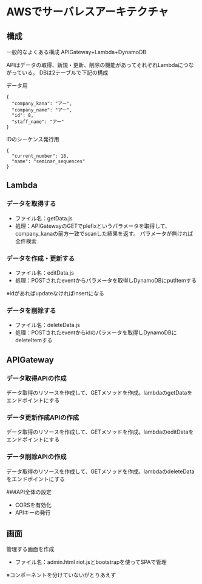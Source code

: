 # AWSでサーバレスアーキテクチャ

## 構成
一般的なよくある構成
APIGateway+Lambda+DynamoDB

APIはデータの取得、新規・更新、削除の機能があってそれぞれLambdaにつながっている。
DBは2テーブルで下記の構成

データ用

```
{
  "company_kana": "アー",
  "company_name": "アー",
  "id": 8,
  "staff_name": "アー"
}
```

IDのシーケンス発行用

```
{
  "current_number": 18,
  "name": "seminar_sequences"
}
```
## Lambda
### データを取得する
 + ファイル名：getData.js
 + 処理：APIGatewayのGETでplefixというパラメータを取得して、company_kanaの前方一致でscanした結果を返す。
 パラメータが無ければ全件検索

### データを作成・更新する
 + ファイル名：editData.js
 + 処理：POSTされたeventからパラメータを取得しDynamoDBにputItemする

 ※idがあればupdateなければinsertになる

### データを削除する
  + ファイル名：deleteData.js
  + 処理：POSTされたeventからidのパラメータを取得しDynamoDBにdeleteItemする

## APIGateway
### データ取得APIの作成
データ取得のリソースを作成して、GETメソッドを作成。lambdaのgetDataをエンドポイントにする

### データ更新作成APIの作成
データ取得のリソースを作成して、GETメソッドを作成。lambdaのeditDataをエンドポイントにする

### データ削除APIの作成
データ取得のリソースを作成して、GETメソッドを作成。lambdaのdeleteDataをエンドポイントにする

###API全体の設定
 + CORSを有効化
 + APIキーの発行

## 画面
管理する画面を作成
 + ファイル名：admin.html
 riot.jsとbootstrapを使ってSPAで管理

 ※コンポーネントを分けていないがとりあえず
